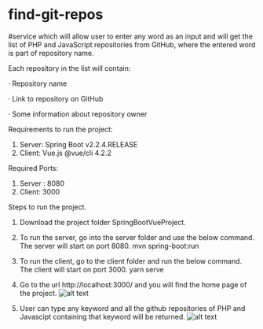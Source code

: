 # find-git-repos
#service which will allow user to enter any word as an input and will get the list of PHP and JavaScript repositories from GitHub, where the entered word is part of repository name.

Each repository in the list will contain:

·         Repository name

·         Link to repository on GitHub

·         Some information about repository owner


Requirements to run the project:

1. Server: Spring Boot v2.2.4.RELEASE
2. Client: Vue.js @vue/cli 4.2.2

Required Ports:

1. Server : 8080
2. Client: 3000

Steps to run the project.
1. Download the project folder SpringBootVueProject.
2. To run the server, go into the server folder and use the below command. The server will start on port 8080.
mvn spring-boot:run

3. To run the client, go to the client folder and run the below command. The client will start on port 3000.
yarn serve

4. Go to the url http://localhost:3000/ and you will find the home page of the project.
![alt text](screenshots/homepage.png)

5. User can type any keyword and all the github repositories of PHP and Javascipt containing that keyword will be returned.
![alt text](screenshots/repos.png)



